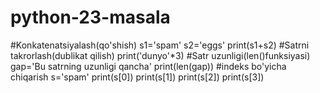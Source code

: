 # python-23-masala
#Konkatenatsiyalash(qo'shish)
s1='spam'
s2='eggs'
print(s1+s2)
#Satrni takrorlash(dublikat qilish)
print('dunyo'*3)
#Satr uzunligi(len()funksiyasi)
gap='Bu satrning uzunligi qancha'
print(len(gap))
#indeks bo'yicha chiqarish
s='spam'
print(s[0])
print(s[1])
print(s[2])
print(s[3])
